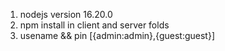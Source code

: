1. nodejs version 16.20.0
2. npm install in client and server folds
3. usename && pin [{admin:admin},{guest:guest}]
